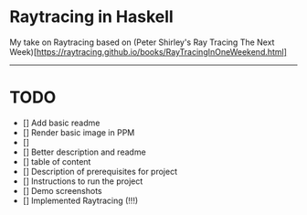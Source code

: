# Raytracing in Haskell

My take on Raytracing based on (Peter Shirley's Ray Tracing The Next Week)[https://raytracing.github.io/books/RayTracingInOneWeekend.html]

---

# TODO

- [] Add basic readme
- [] Render basic image in PPM
- [] 
- [] Better description and readme
- [] table of content
- [] Description of prerequisites for project
- [] Instructions to run the project 
- [] Demo screenshots
- [] Implemented Raytracing (!!!)